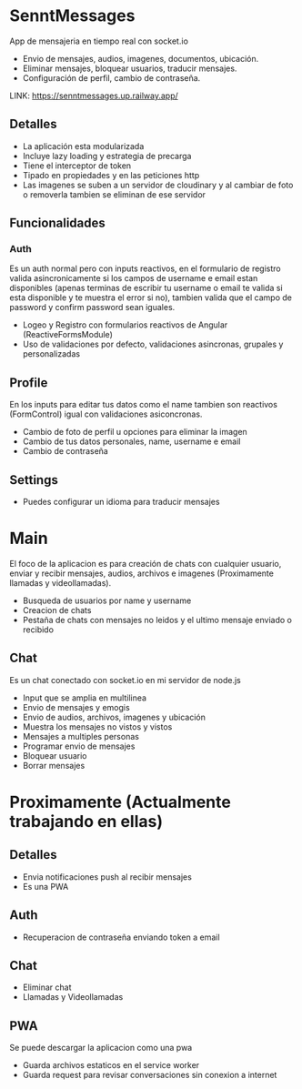 # SenntMessages
App de mensajeria en tiempo real con socket.io
* Envio de mensajes, audios, imagenes, documentos, ubicación.
* Eliminar mensajes, bloquear usuarios, traducir mensajes.
* Configuración de perfil, cambio de contraseña.

LINK: https://senntmessages.up.railway.app/

## Detalles
* La aplicación esta modularizada
* Incluye lazy loading y estrategia de precarga
* Tiene el interceptor de token
* Tipado en propiedades y en las peticiones http
* Las imagenes se suben a un servidor de cloudinary y al cambiar de foto o removerla tambien se eliminan de ese servidor

## Funcionalidades
### Auth
Es un auth normal pero con inputs reactivos, en el formulario de registro valida asincronicamente si los campos de username e email estan disponibles (apenas terminas de escribir tu username o email te valida si esta disponible y te muestra el error si no), tambien valida que el campo de password y confirm password sean iguales.

* Logeo y Registro con formularios reactivos de Angular (ReactiveFormsModule)
* Uso de validaciones por defecto, validaciones asincronas, grupales y personalizadas

## Profile
En los inputs para editar tus datos como el name tambien son reactivos (FormControl) igual con validaciones asiconcronas.

* Cambio de foto de perfil u opciones para eliminar la imagen
* Cambio de tus datos personales, name, username e email
* Cambio de contraseña

## Settings
* Puedes configurar un idioma para traducir mensajes

# Main
El foco de la aplicacion es para creación de chats con cualquier usuario, enviar y recibir mensajes, audios, archivos e imagenes (Proximamente llamadas y videollamadas).

* Busqueda de usuarios por name y username
* Creacion de chats
* Pestaña de chats con mensajes no leidos y el ultimo mensaje enviado o recibido

## Chat
Es un chat conectado con socket.io en mi servidor de node.js

* Input que se amplia en multilinea
* Envio de mensajes y emogis
* Envio de audios, archivos, imagenes y ubicación
* Muestra los mensajes no vistos y vistos
* Mensajes a multiples personas
* Programar envio de mensajes
* Bloquear usuario
* Borrar mensajes


# Proximamente (Actualmente trabajando en ellas)

## Detalles
* Envia notificaciones push al recibir mensajes
* Es una PWA

## Auth
* Recuperacion de contraseña enviando token a email

## Chat
* Eliminar chat
* Llamadas y Videollamadas

## PWA
Se puede descargar la aplicacion como una pwa

* Guarda archivos estaticos en el service worker
* Guarda request para revisar conversaciones sin conexion a internet
